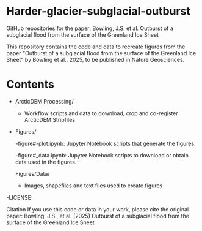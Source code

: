 # Harder-glacier-subglacial-outburst
GitHub repositories for the paper: Bowling, J.S. et al. Outburst of a subglacial flood from the surface of the Greenland Ice Sheet

This repository contains the code and data to recreate figures from the paper "Outburst of a subglacial flood from the surface of the Greenland Ice Sheet" by Bowling et al., 2025, to be published in Nature Geosciences.

# Contents
- ArcticDEM Processing/
    - Workflow scripts and data to download, crop and co-register ArcticDEM Stripfiles
 
- Figures/
  
  -figure#-plot.ipynb: Jupyter Notebook scripts that generate the figures. 

  -figure#_data.ipynb: Jupyter Notebook scripts to download or obtain data used in the figures.

  Figures/Data/
  - Images, shapefiles and text files used to create figures

-LICENSE:

Citation
If you use this code or data in your work, please cite the original paper: Bowling, J.S., et al. (2025) Outburst of a subglacial flood from the surface of the Greenland Ice Sheet
